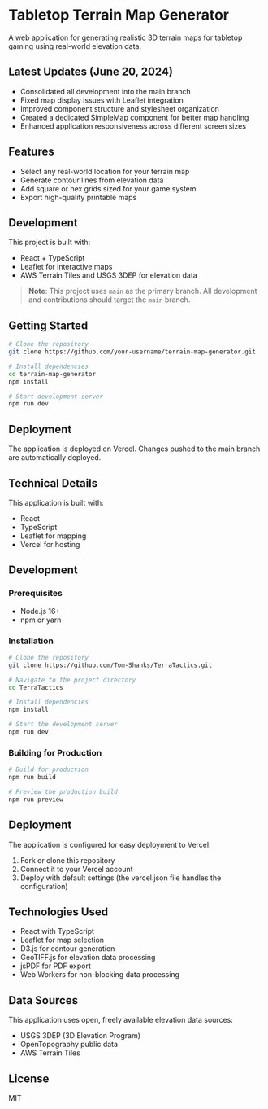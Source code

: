 # Tabletop Terrain Map Generator

A web application for generating realistic 3D terrain maps for tabletop gaming using real-world elevation data.

## Latest Updates (June 20, 2024)

- Consolidated all development into the main branch
- Fixed map display issues with Leaflet integration
- Improved component structure and stylesheet organization
- Created a dedicated SimpleMap component for better map handling
- Enhanced application responsiveness across different screen sizes

## Features

- Select any real-world location for your terrain map
- Generate contour lines from elevation data
- Add square or hex grids sized for your game system
- Export high-quality printable maps

## Development

This project is built with:
- React + TypeScript
- Leaflet for interactive maps
- AWS Terrain Tiles and USGS 3DEP for elevation data

> **Note**: This project uses `main` as the primary branch. All development and contributions should target the `main` branch.

## Getting Started

```bash
# Clone the repository
git clone https://github.com/your-username/terrain-map-generator.git

# Install dependencies
cd terrain-map-generator
npm install

# Start development server
npm run dev
```

## Deployment

The application is deployed on Vercel. Changes pushed to the main branch are automatically deployed.

## Technical Details

This application is built with:
- React
- TypeScript
- Leaflet for mapping
- Vercel for hosting

## Development

### Prerequisites

- Node.js 16+
- npm or yarn

### Installation

```bash
# Clone the repository
git clone https://github.com/Tom-Shanks/TerraTactics.git

# Navigate to the project directory
cd TerraTactics

# Install dependencies
npm install

# Start the development server
npm run dev
```

### Building for Production

```bash
# Build for production
npm run build

# Preview the production build
npm run preview
```

## Deployment

The application is configured for easy deployment to Vercel:

1. Fork or clone this repository
2. Connect it to your Vercel account
3. Deploy with default settings (the vercel.json file handles the configuration)

## Technologies Used

- React with TypeScript
- Leaflet for map selection
- D3.js for contour generation
- GeoTIFF.js for elevation data processing
- jsPDF for PDF export
- Web Workers for non-blocking data processing

## Data Sources

This application uses open, freely available elevation data sources:

- USGS 3DEP (3D Elevation Program)
- OpenTopography public data
- AWS Terrain Tiles

## License

MIT
